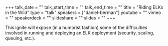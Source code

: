 +++
talk_date = ""
talk_start_time = ""
talk_end_time = ""
title = "Riding ELKs in the Wild"
type = "talk"
speakers = ["daniel-berman"]
youtube = ""
vimeo = ""
speakerdeck = ""
slideshare = ""
slides = ""
+++

This ignite will expose (in a humorist fashion) some of the difficulties involved in running and deploying an ELK deployment (security, scaling, queuing, etc.). 
